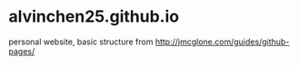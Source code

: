 # alvinchen25.github.io

personal website, basic structure from http://jmcglone.com/guides/github-pages/
